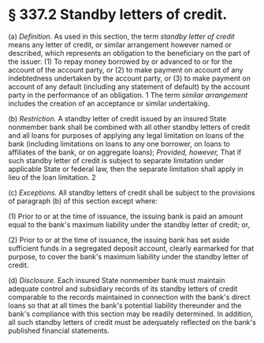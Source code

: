 # § 337.2   Standby letters of credit.

(a) *Definition.* As used in this section, the term *standby letter of credit* means any letter of credit, or similar arrangement however named or described, which represents an obligation to the beneficiary on the part of the issuer: (1) To repay money borrowed by or advanced to or for the account of the account party, or (2) to make payment on account of any indebtedness undertaken by the account party, or (3) to make payment on account of any default (including any statement of default) by the account party in the performance of an obligation. 
1 The term *similar arrangement* includes the creation of an acceptance or similar undertaking. 


(b) *Restriction.* A standby letter of credit issued by an insured State nonmember bank shall be combined with all other standby letters of credit and all loans for purposes of applying any legal limitation on loans of the bank (including limitations on loans to any one borrower, on loans to affiliates of the bank, or on aggregate loans); *Provided, however,* That if such standby letter of credit is subject to separate limitation under applicable State or federal law, then the separate limitation shall apply in lieu of the loan limitation. 
2

(c) *Exceptions.* All standby letters of credit shall be subject to the provisions of paragraph (b) of this section except where: 


(1) Prior to or at the time of issuance, the issuing bank is paid an amount equal to the bank's maximum liability under the standby letter of credit; or, 


(2) Prior to or at the time of issuance, the issuing bank has set aside sufficient funds in a segregated deposit account, clearly earmarked for that purpose, to cover the bank's maximum liability under the standby letter of credit. 


(d) *Disclosure.* Each insured State nonmember bank must maintain adequate control and subsidiary records of its standby letters of credit comparable to the records maintained in connection with the bank's direct loans so that at all times the bank's potential liability thereunder and the bank's compliance with this section may be readily determined. In addition, all such standby letters of credit must be adequately reflected on the bank's published financial statements. 




